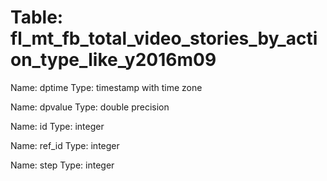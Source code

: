 Table: fl_mt_fb_total_video_stories_by_action_type_like_y2016m09
================================================================

Name: dptime
Type: timestamp with time zone

Name: dpvalue
Type: double precision

Name: id
Type: integer

Name: ref_id
Type: integer

Name: step
Type: integer

